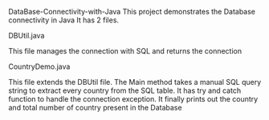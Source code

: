 DataBase-Connectivity-with-Java
This project demonstrates the Database connectivity in Java It has 2 files.

DBUtil.java

This file manages the connection with SQL and returns the connection

CountryDemo.java

This file extends the DBUtil file. The Main method takes a manual SQL query string to extract every country from the SQL table. It has try and catch function to handle the connection exception. It finally prints out the country and total number of country present in the Database

